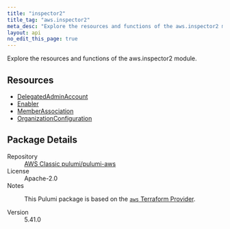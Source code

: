 ```yaml
---
title: "inspector2"
title_tag: "aws.inspector2"
meta_desc: "Explore the resources and functions of the aws.inspector2 module."
layout: api
no_edit_this_page: true
---
```


<!-- WARNING: this file was generated by Pulumi Docs Generator. -->
<!-- Do not edit by hand unless you're certain you know what you are doing! -->

Explore the resources and functions of the aws.inspector2 module.

<h2 id="resources">Resources</h2>
<ul class="api">
    <li><a href="delegatedadminaccount/" title="DelegatedAdminAccount"><span class="api-symbol api-symbol--resource"></span>DelegatedAdminAccount</a></li>
    <li><a href="enabler/" title="Enabler"><span class="api-symbol api-symbol--resource"></span>Enabler</a></li>
    <li><a href="memberassociation/" title="MemberAssociation"><span class="api-symbol api-symbol--resource"></span>MemberAssociation</a></li>
    <li><a href="organizationconfiguration/" title="OrganizationConfiguration"><span class="api-symbol api-symbol--resource"></span>OrganizationConfiguration</a></li>
</ul>

<h2 id="package-details">Package Details</h2>
<dl class="package-details">
	<dt>Repository</dt>
	<dd><a href="https://github.com/pulumi/pulumi-aws">AWS Classic pulumi/pulumi-aws</a></dd>
	<dt>License</dt>
	<dd>Apache-2.0</dd>
	<dt>Notes</dt>
	<dd><p>This Pulumi package is based on the <a href="https://github.com/hashicorp/terraform-provider-aws"><code>aws</code> Terraform Provider</a>.</p>
</dd>
	<dt>Version</dt>
	<dd>5.41.0</dd>
</dl>

